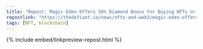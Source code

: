 ```yaml
---
title: "Repost: Magic Eden Offers 50% Diamond Bonus For Buying NFTs or Ordinals - "The Defiant""
repostlink: "https://thedefiant.io/news/nfts-and-web3/magic-eden-offers-50-diamond-bonus-for-buying-nfts-or-ordinals"
tags: [NFT, blockchain]
---
```


{% include embed/linkpreview-repost.html %}
